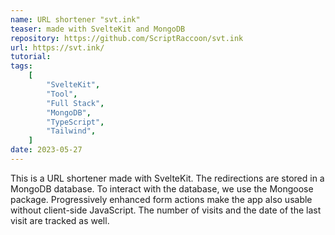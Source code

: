 ```yaml
---
name: URL shortener "svt.ink"
teaser: made with SvelteKit and MongoDB
repository: https://github.com/ScriptRaccoon/svt.ink
url: https://svt.ink/
tutorial:
tags:
    [
        "SvelteKit",
        "Tool",
        "Full Stack",
        "MongoDB",
        "TypeScript",
        "Tailwind",
    ]
date: 2023-05-27
---
```


This is a URL shortener made with SvelteKit. The redirections are stored in a MongoDB database. To interact with the database, we use the Mongoose package. Progressively enhanced form actions make the app also usable without client-side JavaScript. The number of visits and the date of the last visit are tracked as well.

